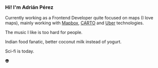 ### Hi! I'm Adrián Pérez

Currently working as a Frontend Developer quite focused on maps (I love maps), mainly working with [Mapbox](https://www.mapbox.com/), [CARTO](https://carto.com/) and [Uber](https://deck.gl/) technologies.

The music I like is too hard for people.

Indian food fanatic, better coconut milk instead of yogurt.

Sci-fi is today.

:alien:

